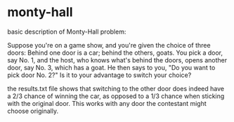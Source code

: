 # monty-hall

basic description of Monty-Hall problem:

  Suppose you're on a game show, and you're given the choice of three doors: Behind one door is a car; behind the others, goats. You pick a door, say No. 1, and the host, who knows what's behind the doors, opens another door, say No. 3, which has a goat. He then says to you, "Do you want to pick door No. 2?" Is it to your advantage to switch your choice?
  
the results.txt file shows that switching to the other door does indeed have a 2/3 chance of winning the car, as opposed to a 1/3 chance when sticking with the original door. This works with any door the contestant might choose originally. 
